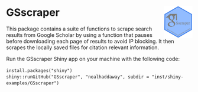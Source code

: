 # GSscraper <img src="inst/extdata/GSscraper_hex.png" align="right" width="15%"/>

This package contains a suite of functions to scrape search results from Google Scholar by using a function that pauses before downloading each page of results to avoid IP blocking. It then scrapes the locally saved files for citation relevant information.

Run the GSscraper Shiny app on your machine with the following code:

`install.packages("shiny")`<br>
`shiny::runGitHub("GSscraper", "nealhaddaway", subdir = "inst/shiny-examples/GSscraper")`
